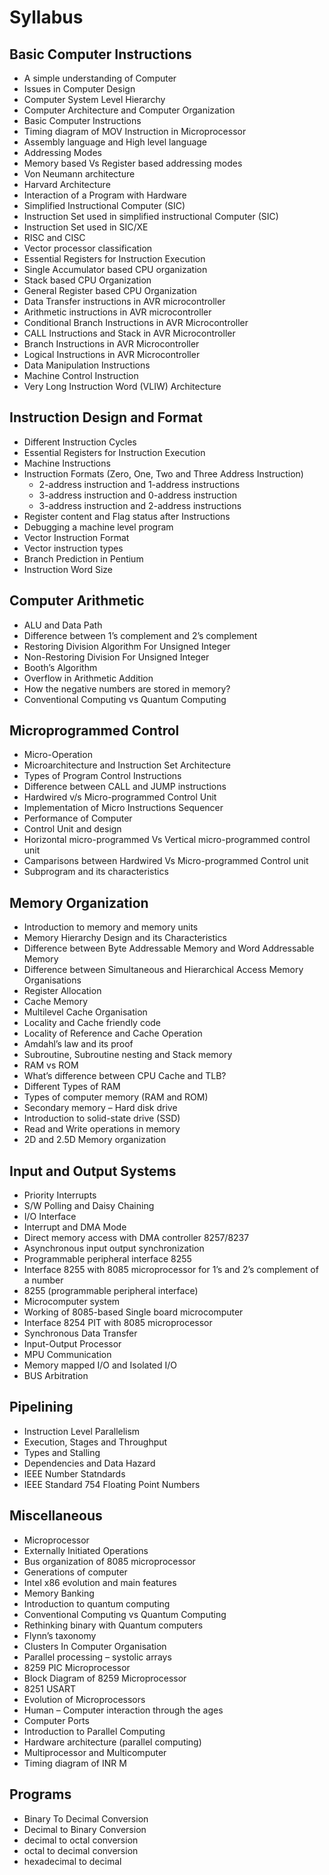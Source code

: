 # Syllabus

## Basic Computer Instructions

- A simple understanding of Computer
- Issues in Computer Design
- Computer System Level Hierarchy
- Computer Architecture and Computer Organization
- Basic Computer Instructions
- Timing diagram of MOV Instruction in Microprocessor
- Assembly language and High level language
- Addressing Modes
- Memory based Vs Register based addressing modes
- Von Neumann architecture
- Harvard Architecture
- Interaction of a Program with Hardware
- Simplified Instructional Computer (SIC)
- Instruction Set used in simplified instructional Computer (SIC)
- Instruction Set used in SIC/XE
- RISC and CISC
- Vector processor classification
- Essential Registers for Instruction Execution
- Single Accumulator based CPU organization
- Stack based CPU Organization
- General Register based CPU Organization
- Data Transfer instructions in AVR microcontroller
- Arithmetic instructions in AVR microcontroller
- Conditional Branch Instructions in AVR Microcontroller
- CALL Instructions and Stack in AVR Microcontroller
- Branch Instructions in AVR Microcontroller
- Logical Instructions in AVR Microcontroller
- Data Manipulation Instructions
- Machine Control Instruction
- Very Long Instruction Word (VLIW) Architecture

## Instruction Design and Format

- Different Instruction Cycles
- Essential Registers for Instruction Execution
- Machine Instructions
- Instruction Formats (Zero, One, Two and Three Address Instruction)
  - 2-address instruction and 1-address instructions
  - 3-address instruction and 0-address instruction
  - 3-address instruction and 2-address instructions
- Register content and Flag status after Instructions
- Debugging a machine level program
- Vector Instruction Format
- Vector instruction types
- Branch Prediction in Pentium
- Instruction Word Size

## Computer Arithmetic

- ALU and Data Path
- Difference between 1’s complement and 2’s complement
- Restoring Division Algorithm For Unsigned Integer
- Non-Restoring Division For Unsigned Integer
- Booth’s Algorithm
- Overflow in Arithmetic Addition
- How the negative numbers are stored in memory?
- Conventional Computing vs Quantum Computing

## Microprogrammed Control

- Micro-Operation
- Microarchitecture and Instruction Set Architecture
- Types of Program Control Instructions
- Difference between CALL and JUMP instructions
- Hardwired v/s Micro-programmed Control Unit
- Implementation of Micro Instructions Sequencer
- Performance of Computer
- Control Unit and design
- Horizontal micro-programmed Vs Vertical micro-programmed control unit
- Camparisons between Hardwired Vs Micro-programmed Control unit
- Subprogram and its characteristics

## Memory Organization

- Introduction to memory and memory units
- Memory Hierarchy Design and its Characteristics
- Difference between Byte Addressable Memory and Word Addressable Memory
- Difference between Simultaneous and Hierarchical Access Memory Organisations
- Register Allocation
- Cache Memory
- Multilevel Cache Organisation
- Locality and Cache friendly code
- Locality of Reference and Cache Operation
- Amdahl’s law and its proof
- Subroutine, Subroutine nesting and Stack memory
- RAM vs ROM
- What’s difference between CPU Cache and TLB?
- Different Types of RAM
- Types of computer memory (RAM and ROM)
- Secondary memory – Hard disk drive
- Introduction to solid-state drive (SSD)
- Read and Write operations in memory
- 2D and 2.5D Memory organization

## Input and Output Systems

- Priority Interrupts
- S/W Polling and Daisy Chaining
- I/O Interface
- Interrupt and DMA Mode
- Direct memory access with DMA controller 8257/8237
- Asynchronous input output synchronization
- Programmable peripheral interface 8255
- Interface 8255 with 8085 microprocessor for 1’s and 2’s complement of a number
- 8255 (programmable peripheral interface)
- Microcomputer system
- Working of 8085-based Single board microcomputer
- Interface 8254 PIT with 8085 microprocessor
- Synchronous Data Transfer
- Input-Output Processor
- MPU Communication
- Memory mapped I/O and Isolated I/O
- BUS Arbitration

## Pipelining

- Instruction Level Parallelism
- Execution, Stages and Throughput
- Types and Stalling
- Dependencies and Data Hazard
- IEEE Number Statndards
- IEEE Standard 754 Floating Point Numbers

## Miscellaneous

- Microprocessor
- Externally Initiated Operations
- Bus organization of 8085 microprocessor
- Generations of computer
- Intel x86 evolution and main features
- Memory Banking
- Introduction to quantum computing
- Conventional Computing vs Quantum Computing
- Rethinking binary with Quantum computers
- Flynn’s taxonomy
- Clusters In Computer Organisation
- Parallel processing – systolic arrays
- 8259 PIC Microprocessor
- Block Diagram of 8259 Microprocessor
- 8251 USART
- Evolution of Microprocessors
- Human – Computer interaction through the ages
- Computer Ports
- Introduction to Parallel Computing
- Hardware architecture (parallel computing)
- Multiprocessor and Multicomputer
- Timing diagram of INR M

## Programs

- Binary To Decimal Conversion
- Decimal to Binary Conversion
- decimal to octal conversion
- octal to decimal conversion
- hexadecimal to decimal

